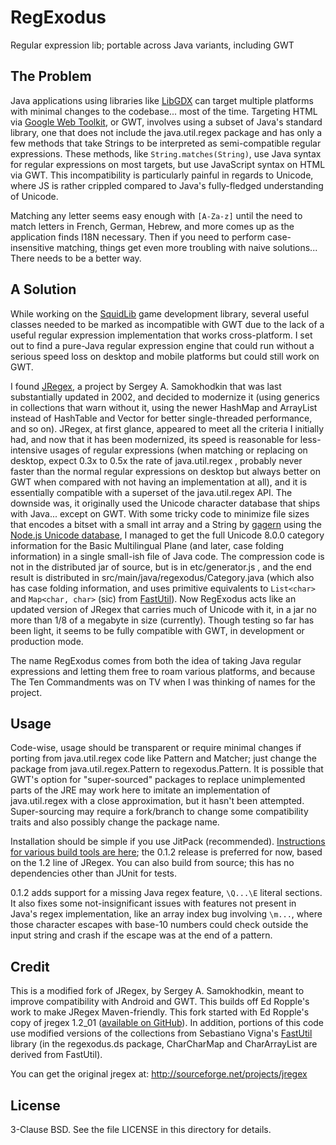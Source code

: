 # RegExodus
Regular expression lib; portable across Java variants, including GWT

## The Problem

Java applications using libraries like [LibGDX](https://libgdx.badlogicgames.com/)
can target multiple platforms with minimal changes to the codebase... most of the
time. Targeting HTML via [Google Web Toolkit](http://www.gwtproject.org/), or GWT,
involves using a subset of Java's standard library, one that does not include the
java.util.regex package and has only a few methods that take Strings to be interpreted
as semi-compatible regular expressions. These methods, like `String.matches(String)`,
use Java syntax for regular expressions on most targets, but use JavaScript syntax on
HTML via GWT. This incompatibility is particularly painful in regards to Unicode,
where JS is rather crippled compared to Java's fully-fledged understanding of Unicode.

Matching any letter seems easy enough with `[A-Za-z]` until the need to match letters
in French, German, Hebrew, and more comes up as the application finds I18N necessary.
Then if you need to perform case-insensitive matching, things get even more troubling
with naive solutions... There needs to be a better way.

## A Solution

While working on the [SquidLib](https://github.com/SquidPony/SquidLib) game development
library, several useful classes needed to be marked as incompatible with GWT due to
the lack of a useful regular expression implementation that works cross-platform.
I set out to find a pure-Java regular expression engine that could run without a serious
speed loss on desktop and mobile platforms but could still work on GWT.

I found [JRegex](http://sourceforge.net/projects/jregex), a project by Sergey A.
Samokhodkin that was last substantially updated in 2002, and decided to modernize
it (using generics in collections that warn without it, using the newer HashMap and
ArrayList instead of HashTable and Vector for better single-threaded performance, and
so on). JRegex, at first glance, appeared to meet all the criteria I initially had, and
now that it has been modernized, its speed is reasonable for less-intensive usages of
regular expressions (when matching or replacing on desktop, expect 0.3x to 0.5x the rate
of java.util.regex , probably never faster than the normal regular expressions on desktop
but always better on GWT when compared with not having an implementation at all), and it
is essentially compatible with a superset of the java.util.regex API. The downside was,
it originally used the Unicode character database that ships with Java... except on GWT.
With some tricky code to minimize file sizes that encodes a bitset with a small int array
and a String by [gagern](https://gist.github.com/gagern/89db1179766a702c564d) using the
[Node.js Unicode database](https://github.com/mathiasbynens/node-unicode-data), I managed
to get the full Unicode 8.0.0 category information for the Basic Multilingual Plane (and
later, case folding information) in a single small-ish file of Java code. The compression
code is not in the distributed jar of source, but is in etc/generator.js , and the end
result is distributed in src/main/java/regexodus/Category.java (which also has case
folding information, and uses primitive equivalents to `List<char>` and `Map<char, char>`
(sic) from [FastUtil](https://github.com/vigna/fastutil)). Now RegExodus acts like an
updated version of JRegex that carries much of Unicode with it, in a jar no more than 1/8
of a megabyte in size (currently). Though testing so far has been light, it seems to be
fully compatible with GWT, in development or production mode.

The name RegExodus comes from both the idea of taking Java regular expressions and
letting them free to roam various platforms, and because The Ten Commandments was on TV
when I was thinking of names for the project.

## Usage

Code-wise, usage should be transparent or require minimal changes if porting from
java.util.regex code like Pattern and Matcher; just change the package from
java.util.regex.Pattern to regexodus.Pattern. It is possible that GWT's option for
"super-sourced" packages to replace unimplemented parts of the JRE may work here
to imitate an implementation of java.util.regex with a close approximation, but it
hasn't been attempted. Super-sourcing may require a fork/branch to change some
compatibility traits and also possibly change the package name.

Installation should be simple if you use JitPack (recommended). [Instructions for
various build tools are here](https://jitpack.io/#tommyettinger/RegExodus); the
0.1.2 release is preferred for now, based on the 1.2 line of JRegex. You can also
build from source; this has no dependencies other than JUnit for tests.

0.1.2 adds support for a missing Java regex feature, `\Q...\E` literal sections.
It also fixes some not-insignificant issues with features not present in Java's
regex implementation, like an array index bug involving `\m...`, where those
character escapes with base-10 numbers could check outside the input string and
crash if the escape was at the end of a pattern.

## Credit

This is a modified fork of JRegex, by Sergey A. Samokhodkin, meant to improve
compatibility with Android and GWT. This builds off Ed Ropple's work to make
JRegex Maven-friendly. This fork started with Ed Ropple's copy of jregex 1.2_01
([available on GitHub](https://github.com/eropple/jregex)). In addition, portions
of this code use modified versions of the collections from Sebastiano Vigna's
[FastUtil](https://github.com/vigna/fastutil) library (in the regexodus.ds package,
CharCharMap and CharArrayList are derived from FastUtil).

You can get the original jregex at: http://sourceforge.net/projects/jregex

## License

3-Clause BSD. See the file LICENSE in this directory for details.

